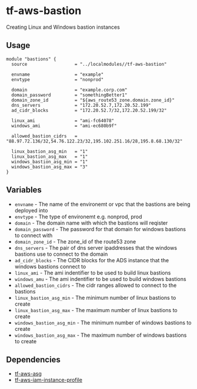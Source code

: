 # tf-aws-bastion

Creating Linux and Windows bastion instances

## Usage

```
module "bastions" {
  source                  = "../localmodules//tf-aws-bastion"

  envname                 = "example"
  envtype                 = "nonprod"

  domain                  = "example.corp.com"
  domain_password         = "somethingBetter1"
  domain_zone_id          = "${aws_route53_zone.domain.zone_id}"
  dns_servers             = "172.20.52.7,172.20.52.199"
  ad_cidr_blocks          = "172.20.52.7/32,172.20.52.199/32"

  linux_ami               = "ami-fc64078"
  windows_ami             = "ami-ec680b9f"

  allowed_bastion_cidrs   = "88.97.72.136/32,54.76.122.23/32,195.102.251.16/28,195.8.68.130/32"

  linux_bastion_asg_min   = "1"
  linux_bastion_asg_max   = "1"
  windows_bastion_asg_min = "1"
  windows_bastion_asg_max = "3"
}
```

## Variables

* `envname` - The name of the environemt or vpc that the bastions are being deployed into
* `envtype` - The type of environemt e.g. nonprod, prod
* `domain` - The domain name with which the bastions will reqister
* `domain_password` - The password for that domain for windows bastions to connect with
* `domain_zone_id` - The zone_id of the route53 zone
* `dns_servers` - The pair of dns server ipaddresses that the windows bastions use to connect to the domain
* `ad_cidr_blocks` - The CIDR blocks for the ADS instance that the windows bastions connect to
* `linux_ami` - The ami indentifier to be used to build linux bastions
* `windows_amu` - The ami indentifier to be used to build windows bastions
* `allowed_bastion_cidrs` - The cidr ranges allowed to connect to the bastions
* `linux_bastion_asg_min` - The minimum number of linux bastions to create
* `linux_bastion_asg_max` - The maximum number of linux bastions to create
* `windows_bastion_asg_min` - The minimum number of windows bastions to create
* `windows_bastion_asg_max` - The maximum number of windows bastions to create


## Dependencies

* [tf-aws-asg](https://git.bashton.net/Bashton/tf-aws-asg)
* [tf-aws-iam-instance-profile](https://git.bashton.net/Bashton/tf-aws-iam-instance-profile)
